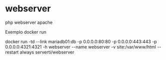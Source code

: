 # webserver
php webserver apache


Exemplo docker run

docker run -td --link mariadb01:db -p 0.0.0.0:80:80 -p 0.0.0.0:443:443 -p 0.0.0.0:4321:4321 -h webserver --name webserver -v site:/var/www/html --restart always  serverti/webserver
